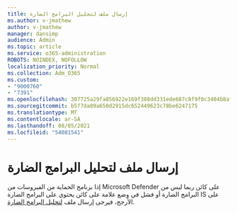 ```yaml
---
title: إرسال ملف لتحليل البرامج الضارة
ms.author: v-jmathew
author: v-jmathew
manager: dansimp
audience: Admin
ms.topic: article
ms.service: o365-administration
ROBOTS: NOINDEX, NOFOLLOW
localization_priority: Normal
ms.collection: Adm_O365
ms.custom:
- "9000760"
- "7391"
ms.openlocfilehash: 307725a29fa856922e169f388dd331ede687c8f9f0c3404b8af221a7a49d68b3
ms.sourcegitcommit: b5f7da89a650d2915dc652449623c78be6247175
ms.translationtype: MT
ms.contentlocale: ar-SA
ms.lasthandoff: 08/05/2021
ms.locfileid: "54081541"
---
```

# <a name="submit-a-file-for-malware-analysis"></a>إرسال ملف لتحليل البرامج الضارة

إذا برنامج الحماية من الفيروسات من Microsoft Defender على كائن ربما ليس من البرامج الضارة أو فشل في وضع علامة على كائن يحتوي على البرامج الضارة IS على الأرجح، فيرجى إرسال ملف [لتحليل البرامج الضارة](https://go.microsoft.com/fwlink/?linkid=2144963).
